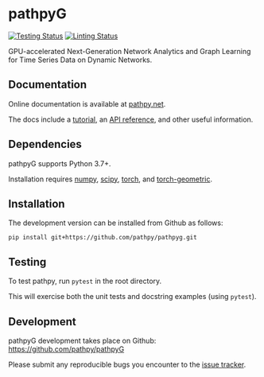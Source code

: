 [testing-image]: https://github.com/pathpy/pathpyG/actions/workflows/testing.yml/badge.svg
[testing-url]: https://github.com/pathpy/pathpyG/actions/workflows/testing.yml
[linting-image]: https://github.com/pathpy/pathpyG/actions/workflows/linting.yml/badge.svg
[linting-url]: https://github.com/pathpy/pathpyG/actions/workflows/linting.yml


pathpyG
=======

[![Testing Status][testing-image]][testing-url]
[![Linting Status][linting-image]][linting-url]

GPU-accelerated Next-Generation Network Analytics and Graph Learning for Time Series Data on Dynamic Networks.

Documentation
-------------

Online documentation is available at [pathpy.net](https://www.pathpy.net).

The docs include a [tutorial](https://www.pathpy.net/0.0.2-dev/tutorial/), an [API reference](https://www.pathpy.net/0.0.2-dev/reference/pathpyG/), and other useful information.


Dependencies
------------

pathpyG supports Python 3.7+.

Installation requires [numpy](http://www.numpy.org/), [scipy](https://www.scipy.org/), [torch](hhttps://pytorch.org/), and [torch-geometric](https://pytorch-geometric.readthedocs.io/en/latest/).


Installation
------------

The development version can be installed from Github as follows:

    pip install git+https://github.com/pathpy/pathpyg.git


Testing
-------

To test pathpy, run `pytest` in the root directory.

This will exercise both the unit tests and docstring examples (using `pytest`).


Development
-----------

pathpyG development takes place on Github: https://github.com/pathpy/pathpyG

Please submit any reproducible bugs you encounter to the [issue tracker](https://github.com/pathpy/pathpyG/issues).
